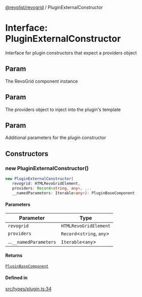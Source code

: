 [@revolist/revogrid](README.md) / PluginExternalConstructor

# Interface: PluginExternalConstructor

Interface for plugin constructors that expect a providers object

## Param

The RevoGrid component instance

## Param

The providers object to inject into the plugin's template

## Param

Additional parameters for the plugin constructor

## Constructors

### new PluginExternalConstructor()

```ts
new PluginExternalConstructor(
   revogrid: HTMLRevoGridElement, 
   providers: Record<string, any>, ...
   __namedParameters: Iterable<any>): PluginBaseComponent
```

#### Parameters

| Parameter | Type |
| ------ | ------ |
| `revogrid` | `HTMLRevoGridElement` |
| `providers` | `Record`\<`string`, `any`\> |
| ...`__namedParameters` | `Iterable`\<`any`\> |

#### Returns

[`PluginBaseComponent`](Interface.PluginBaseComponent.md)

#### Defined in

[src/types/plugin.ts:34](https://github.com/revolist/revogrid/blob/04dd894203fb683ca28026a56e8b7c79feca958d/src/types/plugin.ts#L34)
